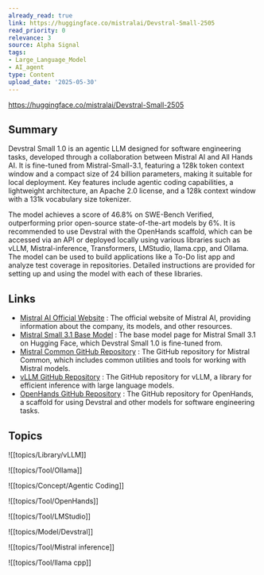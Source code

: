 ```yaml
---
already_read: true
link: https://huggingface.co/mistralai/Devstral-Small-2505
read_priority: 0
relevance: 3
source: Alpha Signal
tags:
- Large_Language_Model
- AI_agent
type: Content
upload_date: '2025-05-30'
---
```


https://huggingface.co/mistralai/Devstral-Small-2505
## Summary

Devstral Small 1.0 is an agentic LLM designed for software engineering tasks, developed through a collaboration between Mistral AI and All Hands AI. It is fine-tuned from Mistral-Small-3.1, featuring a 128k token context window and a compact size of 24 billion parameters, making it suitable for local deployment. Key features include agentic coding capabilities, a lightweight architecture, an Apache 2.0 license, and a 128k context window with a 131k vocabulary size tokenizer.

The model achieves a score of 46.8% on SWE-Bench Verified, outperforming prior open-source state-of-the-art models by 6%. It is recommended to use Devstral with the OpenHands scaffold, which can be accessed via an API or deployed locally using various libraries such as vLLM, Mistral-inference, Transformers, LMStudio, llama.cpp, and Ollama. The model can be used to build applications like a To-Do list app and analyze test coverage in repositories. Detailed instructions are provided for setting up and using the model with each of these libraries.
## Links

- [Mistral AI Official Website](https://mistral.ai/) : The official website of Mistral AI, providing information about the company, its models, and other resources.
- [Mistral Small 3.1 Base Model](https://huggingface.co/mistralai/Mistral-Small-3.1-24B-Base-2503) : The base model page for Mistral Small 3.1 on Hugging Face, which Devstral Small 1.0 is fine-tuned from.
- [Mistral Common GitHub Repository](https://github.com/mistralai/mistral-common) : The GitHub repository for Mistral Common, which includes common utilities and tools for working with Mistral models.
- [vLLM GitHub Repository](https://github.com/vllm-project/vllm) : The GitHub repository for vLLM, a library for efficient inference with large language models.
- [OpenHands GitHub Repository](https://github.com/All-Hands-AI/OpenHands/tree/main) : The GitHub repository for OpenHands, a scaffold for using Devstral and other models for software engineering tasks.

## Topics

![[topics/Library/vLLM]]

![[topics/Tool/Ollama]]

![[topics/Concept/Agentic Coding]]

![[topics/Tool/OpenHands]]

![[topics/Tool/LMStudio]]

![[topics/Model/Devstral]]

![[topics/Tool/Mistral inference]]

![[topics/Tool/llama cpp]]